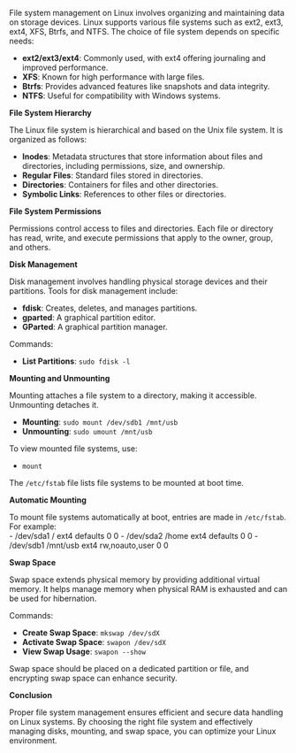 File system management on Linux involves organizing and maintaining data on storage devices. Linux supports various file systems such as ext2, ext3, ext4, XFS, Btrfs, and NTFS. The choice of file system depends on specific needs:

- **ext2/ext3/ext4**: Commonly used, with ext4 offering journaling and improved performance.
- **XFS**: Known for high performance with large files.
- **Btrfs**: Provides advanced features like snapshots and data integrity.
- **NTFS**: Useful for compatibility with Windows systems.

**File System Hierarchy**

The Linux file system is hierarchical and based on the Unix file system. It is organized as follows:

- **Inodes**: Metadata structures that store information about files and directories, including permissions, size, and ownership.
- **Regular Files**: Standard files stored in directories.
- **Directories**: Containers for files and other directories.
- **Symbolic Links**: References to other files or directories.

**File System Permissions**

Permissions control access to files and directories. Each file or directory has read, write, and execute permissions that apply to the owner, group, and others.

**Disk Management**

Disk management involves handling physical storage devices and their partitions. Tools for disk management include:

- **fdisk**: Creates, deletes, and manages partitions.
- **gparted**: A graphical partition editor.
- **GParted**: A graphical partition manager.

Commands:

- **List Partitions**: `sudo fdisk -l`

**Mounting and Unmounting**

Mounting attaches a file system to a directory, making it accessible. Unmounting detaches it.

- **Mounting**: `sudo mount /dev/sdb1 /mnt/usb`
- **Unmounting**: `sudo umount /mnt/usb`

To view mounted file systems, use:

- `mount`

The `/etc/fstab` file lists file systems to be mounted at boot time.

**Automatic Mounting**

To mount file systems automatically at boot, entries are made in `/etc/fstab`. For example:\
	- /dev/sda1 / ext4 defaults 0 0
	- /dev/sda2 /home ext4 defaults 0 0
	- /dev/sdb1 /mnt/usb ext4 rw,noauto,user 0 0

**Swap Space**

Swap space extends physical memory by providing additional virtual memory. It helps manage memory when physical RAM is exhausted and can be used for hibernation.

Commands:

- **Create Swap Space**: `mkswap /dev/sdX`
- **Activate Swap Space**: `swapon /dev/sdX`
- **View Swap Usage**: `swapon --show`

Swap space should be placed on a dedicated partition or file, and encrypting swap space can enhance security.

**Conclusion**

Proper file system management ensures efficient and secure data handling on Linux systems. By choosing the right file system and effectively managing disks, mounting, and swap space, you can optimize your Linux environment.